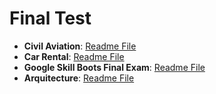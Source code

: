 
# Final Test

- **Civil Aviation**: [Readme File](https://github.com/natacardona/EDVai/blob/main/FinalTest/NumberOne/README.md)
- **Car Rental**: [Readme File](https://github.com/natacardona/EDVai/blob/main/FinalTest/NumberTwo/README.md)
- **Google Skill Boots Final Exam**: [Readme File](https://github.com/natacardona/EDVai/blob/main/FinalTest/NumberThree/README.md)
- **Arquitecture**: [Readme File](FinalTest/Arquitecture/README.md)

